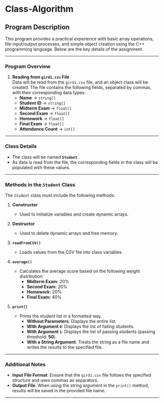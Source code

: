 # Class-Algorithm

## Program Description

This program provides a practical experience with basic array operations, file input/output processes, and simple object creation using the C++ programming language. Below are the key details of the assignment.

---

### Program Overview

1. **Reading from `girdi.csv` File**  
   Data will be read from the `girdi.csv` file, and an object class will be created. The file contains the following fields, separated by commas, with their corresponding data types:  
   - **Name** → `string[]`  
   - **Student ID** → `string[]`  
   - **Midterm Exam** → `float[]`  
   - **Second Exam** → `float[]`  
   - **Homework** → `float[]`  
   - **Final Exam** → `float[]`  
   - **Attendance Count** → `int[]`  

---

### Class Details

- The class will be named **`Student`**.  
- As data is read from the file, the corresponding fields in the class will be populated with these values.

---

### Methods in the `Student` Class

The `Student` class must include the following methods:

1. **Constructor**  
   - Used to initialize variables and create dynamic arrays.  

2. **Destructor**  
   - Used to delete dynamic arrays and free memory.  

3. **`readFromCSV()`**  
   - Loads values from the CSV file into class variables.  

4. **`average()`**  
   - Calculates the average score based on the following weight distribution:  
     - **Midterm Exam:** 20%  
     - **Second Exam:** 20%  
     - **Homework:** 20%  
     - **Final Exam:** 40%  

5. **`print()`**  
   - Prints the student list in a formatted way.  
     - **Without Parameters**: Displays the entire list.  
     - **With Argument `0`**: Displays the list of failing students.  
     - **With Argument `1`**: Displays the list of passing students (passing threshold: **50**).  
     - **With a String Argument**: Treats the string as a file name and writes the results to the specified file.

---

### Additional Notes

- **Input File Format**: Ensure that the `girdi.csv` file follows the specified structure and uses commas as separators.  
- **Output File**: When using the string argument in the `print()` method, results will be saved in the provided file name.

---

